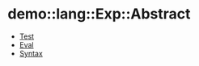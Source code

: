 # demo::lang::Exp::Abstract


   * [Test](Library/demo/lang/Exp/Abstract/Test.md)
   * [Eval](Library/demo/lang/Exp/Abstract/Eval.md)
   * [Syntax](Library/demo/lang/Exp/Abstract/Syntax.md)